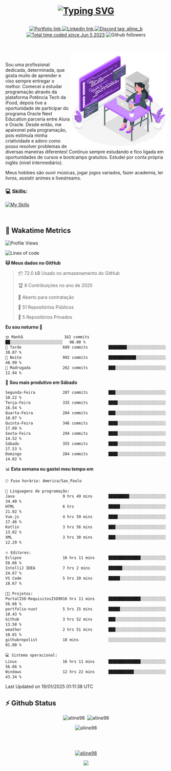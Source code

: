 # <p align = "center"><a href="https://git.io/typing-svg"><img src="https://readme-typing-svg.demolab.com?font=Space+Mono&size=28&pause=1000&duration=4000&color=8E58F7&vCenter=true&width=500&lines=%E2%9C%A8+Ol%C3%A1%2C+sou+Aline+Bevilacqua;%E2%9C%A8+Desenvolvedora+Web!" alt="Typing SVG" /></a></p>

<p align = "center">
    <a href="https://aliine98.github.io" target="_blank">
        <img alt="Portfolio link" align="center" src = "https://img.shields.io/badge/portfolio-8A2BE2?style=for-the-badge">
    </a>
    <a href="https://www.linkedin.com/in/aline-bevilacqua/" target="_blank">
        <img alt="Linkedin link" align="center" src = "https://img.shields.io/badge/LinkedIn-0077B5?style=for-the-badge&logo=linkedin&logoColor=white">
    </a>
    <a href="https://discord.com/" target="_blank">
        <img alt="Discord tag: aliine_b" align="center" src="https://img.shields.io/badge/-aliine__b-5865f2?style=flat-square&logo=Discord&logoColor=FFF" height="28">
    </a>
    <a href="https://wakatime.com/@aliine"><img src="https://wakatime.com/badge/user/d705bdc6-1244-4026-9380-8de8c1599f8d.svg?style=for-the-badge" alt="Total time coded since Jun 5 2023" align="center"/></a>
    <img alt="Github followers" align="center" src="https://img.shields.io/github/followers/Aliine98?style=for-the-badge&color=bf0f47&logo=github&logoColor=white">
</p><br>

<a href="https://storyset.com/"><img src="./assets/coding-amico.svg" width="300" align="right"></a>

<div align="left">
<br>

Sou uma profissional dedicada, determinada, que gosta muito de aprender e viso sempre entregar o melhor. Comecei a estudar programação através da plataforma Potência Tech da iFood, depois tive a oportunidade de participar do programa Oracle Next Education parceria entre Alura e Oracle. Desde então, me apaixonei pela programação, pois estimula minha criatividade e adoro como posso resolver problemas de diversas maneiras diferentes! Continuo sempre estudando e fico ligada em oportunidades de cursos e bootcamps gratuitos.
Estudei por conta própria inglês (nível intermediário).

Meus hobbies são ouvir músicas, jogar jogos variados, fazer academia, ler livros, assistir animes e livestreams.

### 💻 Skills:
[![My Skills](https://skillicons.dev/icons?i=html,css,js,java,tailwind,mysql,hibernate,ts,nuxt,firebase,express,mongo,kotlin,androidstudio&perline=5)](https://skillicons.dev)
</div>
<br>

## 🚀 Wakatime Metrics

<!--START_SECTION:waka-->
![Profile Views](http://img.shields.io/badge/Visualizac%C3%B5es%20do%20perfil-4-blue)

![Lines of code](https://img.shields.io/badge/Desde%20o%20Hello%20World%20eu%20escrevi-401.7%20thousand%20linhas%20de%20c%C3%B3digo-blue)

**🐱 Meus dados no GitHub** 

> 📦 72.0 kB Usado no armazenamento do GitHub 
 > 
> 🏆 8 Contribuições no ano de 2025
 > 
> 💼 Aberto para contratação
 > 
> 📜 51 Repositórios Públicos 
 > 
> 🔑 5 Repositórios Privados 
 > 
**Eu sou noturno 🦉** 

```text
🌞 Manhã                  162 commits         ██░░░░░░░░░░░░░░░░░░░░░░░   08.00 % 
🌆 Tarde                  609 commits         ████████░░░░░░░░░░░░░░░░░   30.07 % 
🌃 Noite                  992 commits         ████████████░░░░░░░░░░░░░   48.99 % 
🌙 Madrugada              262 commits         ███░░░░░░░░░░░░░░░░░░░░░░   12.94 % 
```
📅 **Sou mais produtivo em Sábado** 

```text
Segunda-Feira            207 commits         ███░░░░░░░░░░░░░░░░░░░░░░   10.22 % 
Terça-Feira              335 commits         ████░░░░░░░░░░░░░░░░░░░░░   16.54 % 
Quarta-Feira             204 commits         ███░░░░░░░░░░░░░░░░░░░░░░   10.07 % 
Quinta-Feira             346 commits         ████░░░░░░░░░░░░░░░░░░░░░   17.09 % 
Sexta-Feira              294 commits         ████░░░░░░░░░░░░░░░░░░░░░   14.52 % 
Sábado                   355 commits         ████░░░░░░░░░░░░░░░░░░░░░   17.53 % 
Domingo                  284 commits         ████░░░░░░░░░░░░░░░░░░░░░   14.02 % 
```


📊 **Esta semana eu gastei meu tempo em** 

```text
🕑︎ Fuso horário: America/Sao_Paulo

💬 Linguagens de programação: 
Java                     9 hrs 49 mins       █████████░░░░░░░░░░░░░░░░   34.40 % 
HTML                     6 hrs               █████░░░░░░░░░░░░░░░░░░░░   21.02 % 
Vue.js                   4 hrs 59 mins       ████░░░░░░░░░░░░░░░░░░░░░   17.46 % 
Kotlin                   3 hrs 56 mins       ███░░░░░░░░░░░░░░░░░░░░░░   13.82 % 
XML                      3 hrs 30 mins       ███░░░░░░░░░░░░░░░░░░░░░░   12.29 % 

🔥 Editores: 
Eclipse                  16 hrs 11 mins      ██████████████░░░░░░░░░░░   56.66 % 
IntelliJ IDEA            7 hrs 2 mins        ██████░░░░░░░░░░░░░░░░░░░   24.67 % 
VS Code                  5 hrs 20 mins       █████░░░░░░░░░░░░░░░░░░░░   18.67 % 

🐱‍💻 Projetos: 
PortalISO-RequisitosISO9016 hrs 11 mins      ██████████████░░░░░░░░░░░   56.66 % 
portfolio-nuxt           5 hrs 15 mins       █████░░░░░░░░░░░░░░░░░░░░   18.43 % 
Github                   3 hrs 52 mins       ███░░░░░░░░░░░░░░░░░░░░░░   13.58 % 
weather                  2 hrs 51 mins       ███░░░░░░░░░░░░░░░░░░░░░░   10.01 % 
githubrepolist           18 mins             ░░░░░░░░░░░░░░░░░░░░░░░░░   01.08 % 

💻 Sistema operacional: 
Linux                    16 hrs 11 mins      ██████████████░░░░░░░░░░░   56.66 % 
Windows                  12 hrs 22 mins      ███████████░░░░░░░░░░░░░░   43.34 % 
```


 Last Updated on 19/01/2025 01:11:38 UTC
<!--END_SECTION:waka-->
 
## ⚡ Github Status

<p align="center"><img src="https://my-github-readme-stats-aliine98.vercel.app/api?username=aliine98&show_icons=true&locale=en&theme=radical" alt="aliine98" />&nbsp;&nbsp;<img src="https://my-github-readme-stats-aliine98.vercel.app/api/top-langs?username=aliine98&show_icons=true&locale=en&layout=compact&theme=radical&exclude_repo=my-github-readme-stats,my-github-readme-streak-stats,github-readme-streak-stats,ajax-com-js-puro&hide=c%2B%2B,cmake&langs_count=8" alt="aliine98" /></p>

<p align="center"><img src="https://my-github-readme-streak-stats.vercel.app?user=aliine98&theme=radical" alt="aliine98" /></p>

<br><br>
<p align="center"> <a href="https://github.com/ryo-ma/github-profile-trophy" target="_blank"><img src="https://github-profile-trophy.vercel.app/?username=aliine98&theme=radical&column=4" alt="aliine98" /></a> </p>

<p align="center"><img src="https://media4.giphy.com/media/C1bBFL2dMQxA4/giphy.gif?cid=ecf05e47z7xqxd7gboyuplq95r7v869x9bi8msk1upllpme2&ep=v1_gifs_search&rid=giphy.gif&ct=g" width="700"></p>
